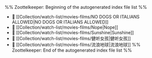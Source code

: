 %% Zoottelkeeper: Beginning of the autogenerated index file list  %%
- 📄 [[Collection/watch-list/movies-films/NO DOGS OR ITALIANS ALLOWED|NO DOGS OR ITALIANS ALLOWED]]
- 📄 [[Collection/watch-list/movies-films/Nope|Nope]]
- 📄 [[Collection/watch-list/movies-films/Sunshine|Sunshine]]
- 📄 [[Collection/watch-list/movies-films/健听女孩|健听女孩]]
- 📄 [[Collection/watch-list/movies-films/流浪地球|流浪地球]]
%% Zoottelkeeper: End of the autogenerated index file list  %%
